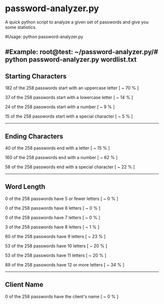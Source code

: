 # password-analyzer.py
A quick python script to analyze a given set of passwords and give you some statistics.

#Usage:
python password-analyzer.py <wordlist> 

#Example:
root@test: ~/password-analyzer.py/# python password-analyzer.py wordlist.txt 
------------------------------------------------------------
 Starting Characters
------------------------------------------------------------
 182 of the 258 passwords start with an uppercase letter
  [ ~ 70 % ] 

 37 of the 258 passwords start with a lowercase letter
  [ ~ 14 % ] 

 24 of the 258 passwords start with a number
  [ ~ 9 % ] 

 15 of the 258 passwords start with a special character
  [ ~ 5 % ] 

------------------------------------------------------------
 Ending Characters
------------------------------------------------------------
 40 of the 258 passwords end with a letter
  [ ~ 15 % ] 

 160 of the 258 passwords end with a number
  [ ~ 62 % ] 

 58 of the 258 passwords end with a special character
  [ ~ 22 % ] 

------------------------------------------------------------
 Word Length
------------------------------------------------------------
 0 of the 258 passwords have 5 or fewer letters
  [ ~ 0 % ] 

 0 of the 258 passwords have 6 letters
  [ ~ 0 % ] 

 0 of the 258 passwords have 7 letters
  [ ~ 0 % ] 

 3 of the 258 passwords have 8 letters
  [ ~ 1 % ] 

 60 of the 258 passwords have 9 letters
  [ ~ 23 % ] 

 53 of the 258 passwords have 10 letters
  [ ~ 20 % ] 

 53 of the 258 passwords have 11 letters
  [ ~ 20 % ] 

 89 of the 258 passwords have 12 or more letters
  [ ~ 34 % ] 

------------------------------------------------------------
 Client Name
------------------------------------------------------------
 0 of the 258 passwords have the client's name
  [ ~ 0 % ] 
